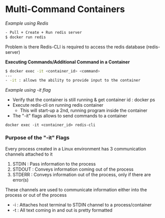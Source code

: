 # Multi-Command Containers

*Example using Redis*

```bash
- Pull + Create + Run redis server
$ docker run redis
```

Problem is there Redis-CLI is required to access the redis database
(redis-server)

**Executing Commands/Additional Command in a Container**

```bash
$ docker exec -it <container_id> <command>
---
- -it : allows the ability to provide input to the container
```

*Example using -it flag*
- Verify that the container is still running & get container id : docker ps
- Execute redis-cli on running redis container
    - This will start-up a 2nd, running program inside the container
- The "-it" flags allows to send commands to a container

```
docker exec -it <container_id> redis-cli
```

### Purpose of the "-it" Flags

Every process created in a Linux environment has 3 communication channels
attached to it

1. STDIN : Pass information to the process
2. STDOUT : Conveys information coming out of the process
3. STDERR : Conveys information out of the process, only if there are error(s)

These channels are used to communicate information either into the process or
out of the process


- -i : Attaches host terminal to STDIN channel to a process/container
- -t : All text coming in and out is pretty formatted

